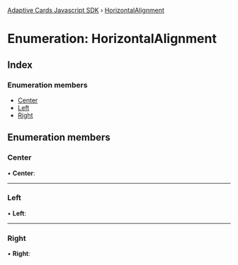 [Adaptive Cards Javascript SDK](../README.md) › [HorizontalAlignment](horizontalalignment.md)

# Enumeration: HorizontalAlignment

## Index

### Enumeration members

* [Center](horizontalalignment.md#center)
* [Left](horizontalalignment.md#left)
* [Right](horizontalalignment.md#right)

## Enumeration members

###  Center

• **Center**:

___

###  Left

• **Left**:

___

###  Right

• **Right**:
